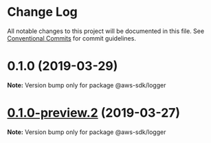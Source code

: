 # Change Log

All notable changes to this project will be documented in this file.
See [Conventional Commits](https://conventionalcommits.org) for commit guidelines.

# 0.1.0 (2019-03-29)

**Note:** Version bump only for package @aws-sdk/logger





# [0.1.0-preview.2](https://github.com/aws/aws-sdk-js-v3/compare/@aws-sdk/logger@0.1.0-preview.1...@aws-sdk/logger@0.1.0-preview.2) (2019-03-27)

**Note:** Version bump only for package @aws-sdk/logger
